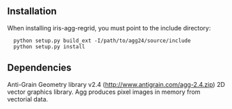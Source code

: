 Installation
------------

When installing iris-agg-regrid, you must point to the include directory:

      python setup.py build_ext -I/path/to/agg24/source/include
      python setup.py install

Dependencies
------------

Anti-Grain Geometry library v2.4 (http://www.antigrain.com/agg-2.4.zip)
    2D vector graphics library. Agg produces pixel images in memory from
    vectorial data.

